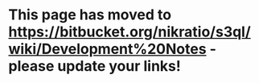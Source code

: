 # This page has moved to https://bitbucket.org/nikratio/s3ql/wiki/Development%20Notes - please update your links! #